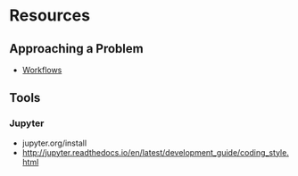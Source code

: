 # Resources

## Approaching a Problem
* [Workflows](https://resources.github.com/downloads/development-workflows-data-scientists.pdf)

## Tools
### Jupyter
* jupyter.org/install
* http://jupyter.readthedocs.io/en/latest/development_guide/coding_style.html
